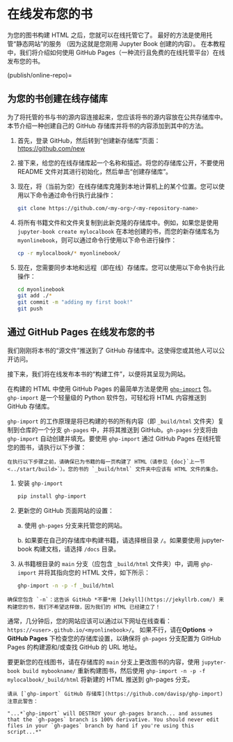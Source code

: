 # 在线发布您的书

为您的图书构建 HTML 之后，您就可以在线托管它了。
最好的方法是使用托管“静态网站”的服务
（因为这就是您刚用 Jupyter Book 创建的内容）。
在本教程中，我们将介绍如何使用 GitHub Pages（一种流行且免费的在线托管平台）在线发布您的书。

(publish/online-repo)=
## 为您的书创建在线存储库

为了将托管的书与书的源内容连接起来，您应该将书的源内容放在公共存储库中。本节介绍一种创建自己的 GitHub 存储库并将书的内容添加到其中的方法。

1. 首先，登录 GitHub，然后转到“创建新存储库”页面：<https://github.com/new>

2. 接下来，给您的在线存储库起一个名称和描述。将您的存储库公开，不要使用 README 文件对其进行初始化，然后单击“创建存储库”。

3. 现在，将（当前为空）在线存储库克隆到本地计算机上的某个位置。您可以使用以下命令通过命令行执行此操作：

   ```bash
   git clone https://github.com/<my-org>/<my-repository-name>
   ```

4. 将所有书籍文件和文件夹复制到此新克隆的存储库中。例如，如果您是使用 `jupyter-book create mylocalbook` 在本地创建的书，而您的新存储库名为 `myonlinebook`，则可以通过命令行使用以下命令进行操作：

   ```bash
   cp -r mylocalbook/* myonlinebook/
   ```

5. 现在，您需要同步本地和远程（即在线）存储库。您可以使用以下命令执行此操作：

   ```bash
   cd myonlinebook
   git add ./*
   git commit -m "adding my first book!"
   git push
   ```

## 通过 GitHub Pages 在线发布您的书

我们刚刚将本书的“源文件”推送到了 GitHub 存储库中。这使得您或其他人可以公开访问。

接下来，我们将在线发布本书的“构建工件”，以便将其呈现为网站。

在构建的 HTML 中使用 GitHub Pages 的最简单方法是使用 [`ghp-import`](https://github.com/davisp/ghp-import) 包。`ghp-import` 是一个轻量级的 Python 软件包，可轻松将 HTML 内容推送到 GitHub 存储库。

`ghp-import` 的工作原理是将已构建的书的所有内容（即 `_build/html` 文件夹）复制到仓库的一个分支 `gh-pages` 中，并将其推送到 GitHub。`gh-pages` 分支将由 `ghp-import` 自动创建并填充。要使用 `ghp-import` 通过 GitHub Pages 在线托管您的图书，请执行以下步骤：

```{note}
在执行以下步骤之前，请确保已为书籍的每一页构建了 HTML（请参见 {doc}`上一节<../start/build>`）。您的书的 `_build/html` 文件夹中应该有 HTML 文件的集合。
```

1. 安装 `ghp-import`

   ```bash
   pip install ghp-import
   ```
2. 更新您的 GitHub 页面网站的设置：

    a. 使用 `gh-pages` 分支来托管您的网站。

    b. 如果要在自己的存储库中构建书籍，请选择根目录 `/`。如果要使用 jupyter-book 构建文档，请选择 `/docs` 目录。

3. 从书籍根目录的 `main` 分支（应包含 `_build/html` 文件夹）中，调用 `ghp-import` 并将其指向您的 HTML 文件，如下所示：

   ```bash
   ghp-import -n -p -f _build/html
   ```

```{warning}
确保您包含 `-n`：这告诉 GitHub *不要*用 [Jekyll](https://jekyllrb.com/) 来构建您的书，我们不希望这样做，因为我们的 HTML 已经建立了！
```

通常，几分钟后，您的网站应该可以通过以下网址在线查看：`https://<user>.github.io/<myonlinebook>/`。 如果不行，请在**Options** -> **GitHub Pages** 下检查您的存储库设置，以确保将 `gh-pages` 分支配置为 GitHub Pages 的构建源和/或查找 GitHub 的 URL 地址。

要更新您的在线图书，请在存储库的 `main` 分支上更改图书的内容，使用 `jupyter-book build mybookname/` 重新构建图书，然后使用 `ghp-import -n -p -f mylocalbook/_build/html` 将新建的 HTML 推送到 gh-pages 分支。

```{warning}
请从 [`ghp-import` GitHub 存储库](https://github.com/davisp/ghp-import) 注意此警告：

"...*`ghp-import` will DESTROY your gh-pages branch... and assumes that the `gh-pages` branch is 100% derivative. You should never edit files in your `gh-pages` branch by hand if you're using this script...*"
```
